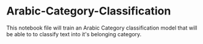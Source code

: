 # Arabic-Category-Classification
This notebook file will train an Arabic Category classification model that will be able to to classify text into it's belonging category.
